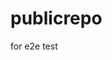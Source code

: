 # publicrepo
for e2e test































































































































































































































































































































































































































































































































































































































































































































































































































































































































































































































































































































































































































































































































































































































































































































































































































































































































































































































































































































































































































































































































































































































































































































































































































































































































































































































































































































































































































































































































































































































































































































































































































































































































































































































































































































































































































































































































































































































































































































































